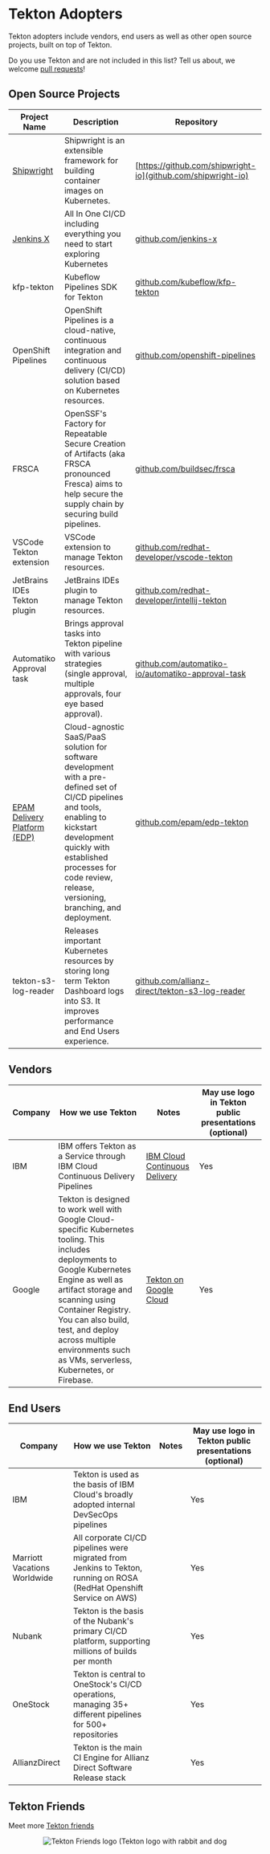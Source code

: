 # Tekton Adopters

Tekton adopters include vendors, end users as well as other
open source projects, built on top of Tekton.

Do you use Tekton and are not included in this list?
Tell us about, we welcome [pull requests](https://github.com/tektoncd/community/edit/main/adopters.md)!

## Open Source Projects

| Project Name | Description | Repository |
|--------------|-------------|---------|
| [Shipwright](https://shipwright.io/)   | Shipwright is an extensible framework for building container images on Kubernetes. | [https://github.com/shipwright-io](github.com/shipwright-io)
| [Jenkins X](https://jenkins-x.io/)    | All In One CI/CD including everything you need to start exploring Kubernetes | [github.com/jenkins-x](https://github.com/jenkins-x) |
| kfp-tekton | Kubeflow Pipelines SDK for Tekton | [github.com/kubeflow/kfp-tekton](https://github.com/kubeflow/kfp-tekton/) |
| OpenShift Pipelines | OpenShift Pipelines is a cloud-native, continuous integration and continuous delivery (CI/CD) solution based on Kubernetes resources. | [github.com/openshift-pipelines](https://github.com/openshift-pipelines) |
| FRSCA | OpenSSF's Factory for Repeatable Secure Creation of Artifacts (aka FRSCA pronounced Fresca) aims to help secure the supply chain by securing build pipelines. | [github.com/buildsec/frsca](https://github.com/buildsec/frsca) |
| VSCode Tekton extension | VSCode extension to manage Tekton resources. | [github.com/redhat-developer/vscode-tekton](https://github.com/redhat-developer/vscode-tekton) |
| JetBrains IDEs Tekton plugin | JetBrains IDEs plugin to manage Tekton resources. | [github.com/redhat-developer/intellij-tekton](https://github.com/redhat-developer/intellij-tekton) |
| Automatiko Approval task | Brings approval tasks into Tekton pipeline with various strategies (single approval, multiple approvals, four eye based approval). | [github.com/automatiko-io/automatiko-approval-task](https://github.com/automatiko-io/automatiko-approval-task) |
| [EPAM Delivery Platform (EDP)](https://epam.github.io/edp-install/) | Cloud-agnostic SaaS/PaaS solution for software development with a pre-defined set of CI/CD pipelines and tools, enabling to kickstart development quickly with established processes for code review, release, versioning, branching, and deployment. | [github.com/epam/edp-tekton](https://github.com/epam/edp-tekton)
| tekton-s3-log-reader | Releases important Kubernetes resources by storing long term Tekton Dashboard logs into S3. It improves performance and End Users experience. | [github.com/allianz-direct/tekton-s3-log-reader](https://github.com/allianz-direct/tekton-s3-log-reader)



## Vendors

| Company | How we use Tekton | Notes | May use logo in Tekton public presentations (optional) |
|---------|-----------|---------|----------|
| IBM | IBM offers Tekton as a Service through IBM Cloud Continuous Delivery Pipelines| [IBM Cloud Continuous Delivery](https://www.ibm.com/cloud/continuous-delivery)| Yes |
| Google | Tekton is designed to work well with Google Cloud-specific Kubernetes tooling. This includes deployments to Google Kubernetes Engine as well as artifact storage and scanning using Container Registry. You can also build, test, and deploy across multiple environments such as VMs, serverless, Kubernetes, or Firebase.| [Tekton on Google Cloud](https://cloud.google.com/tekton)| Yes |



## End Users

| Company | How we use Tekton | Notes | May use logo in Tekton public presentations (optional) |
|---------|-----------|---------|----------|
| IBM | Tekton is used as the basis of IBM Cloud's broadly adopted internal DevSecOps pipelines | | Yes |
| Marriott Vacations Worldwide | All corporate CI/CD pipelines were migrated from Jenkins to Tekton, running on ROSA (RedHat Openshift Service on AWS) | | Yes |
| Nubank | Tekton is the basis of the Nubank's primary CI/CD platform, supporting millions of builds per month | | Yes |
| OneStock | Tekton is central to OneStock's CI/CD operations, managing 35+ different pipelines for 500+ repositories | | Yes |
| AllianzDirect | Tekton is the main CI Engine for Allianz Direct Software Release stack | | Yes |


## Tekton Friends

Meet more [Tekton friends](https://github.com/tektoncd/friends/)

<p align="center">
<img src="https://github.com/tektoncd/friends/raw/main/tekton-friends.png" alt="Tekton Friends logo (Tekton logo with rabbit and dog"></img>
</p>
